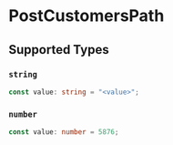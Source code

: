 # PostCustomersPath


## Supported Types

### `string`

```typescript
const value: string = "<value>";
```

### `number`

```typescript
const value: number = 5876;
```

